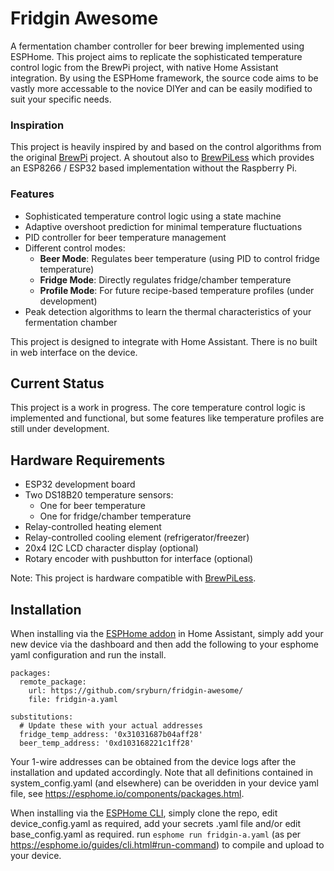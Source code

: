 # Fridgin Awesome

A fermentation chamber controller for beer brewing implemented using ESPHome. This project aims to replicate the sophisticated temperature control logic from the BrewPi project, with native Home Assistant integration. By using the ESPHome framework, the source code aims to be vastly more accessable to the novice DIYer and can be easily modified to suit your specific needs.

### Inspiration

This project is heavily inspired by and based on the control algorithms from the original [BrewPi](https://github.com/BrewPi) project. A shoutout also to [BrewPiLess](https://github.com/vitotai/BrewPiLess) which provides an ESP8266 / ESP32 based implementation without the Raspberry Pi.

### Features

- Sophisticated temperature control logic using a state machine
- Adaptive overshoot prediction for minimal temperature fluctuations
- PID controller for beer temperature management
- Different control modes:
  - **Beer Mode**: Regulates beer temperature (using PID to control fridge temperature)
  - **Fridge Mode**: Directly regulates fridge/chamber temperature
  - **Profile Mode**: For future recipe-based temperature profiles (under development)
- Peak detection algorithms to learn the thermal characteristics of your fermentation chamber

This project is designed to integrate with Home Assistant. There is no built in web interface on the device.

## Current Status

This project is a work in progress. The core temperature control logic is implemented and functional, but some features like temperature profiles are still under development.

## Hardware Requirements

- ESP32 development board
- Two DS18B20 temperature sensors:
  - One for beer temperature
  - One for fridge/chamber temperature
- Relay-controlled heating element
- Relay-controlled cooling element (refrigerator/freezer)
- 20x4 I2C LCD character display (optional)
- Rotary encoder with pushbutton for interface (optional)

Note: This project is hardware compatible with [BrewPiLess](https://github.com/vitotai/BrewPiLess).

## Installation
When installing via the [ESPHome addon](https://esphome.io/guides/getting_started_hassio.html) in Home Assistant, simply add your new device via the dashboard and then add the following to your esphome yaml configuration and run the install.
```
packages:
  remote_package: 
    url: https://github.com/sryburn/fridgin-awesome/
    file: fridgin-a.yaml

substitutions:
  # Update these with your actual addresses
  fridge_temp_address: '0x31031687b04aff28'
  beer_temp_address: '0xd103168221c1ff28'    
```
Your 1-wire addresses can be obtained from the device logs after the installation and updated accordingly. Note that all definitions contained in system_config.yaml (and elsewhere) can be overidden in your device yaml file, see https://esphome.io/components/packages.html. 

When installing via the [ESPHome CLI](https://esphome.io/guides/installing_esphome.html), simply clone the repo, edit device_config.yaml as required, add your secrets .yaml file and/or edit base_config.yaml as required.
run `esphome run fridgin-a.yaml` (as per https://esphome.io/guides/cli.html#run-command) to compile and upload to your device.

